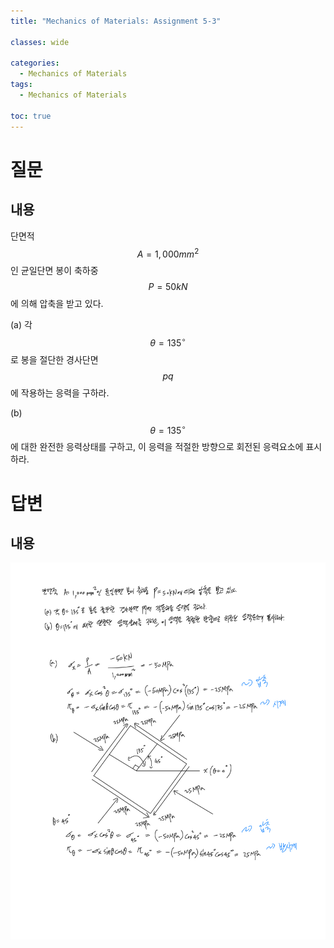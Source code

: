 ```yaml
---
title: "Mechanics of Materials: Assignment 5-3"

classes: wide

categories:
  - Mechanics of Materials
tags:
  - Mechanics of Materials

toc: true
---
```


# 질문

## 내용

단면적 $$A=1,000mm^{2}$$인 균일단면 봉이 축하중 $$P=50kN$$에 의해 압축을 받고 있다.

(a) 각 $$\theta=135^{\circ}$$로 봉을 절단한 경사단면 $$pq$$에 작용하는 응력을 구하라.

(b) $$\theta=135^{\circ}$$에 대한 완전한 응력상태를 구하고, 이 응력을 적절한 방향으로 회전된 응력요소에 표시하라.

# 답변

## 내용

![Answer](/assets/images/Mechanics_of_Materials/assignment/5week/assign-5-3.png)